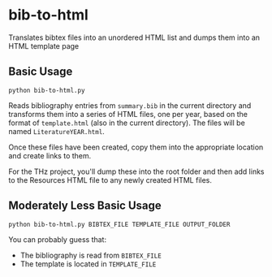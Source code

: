 # bib-to-html

Translates bibtex files into an unordered HTML list and dumps them into an HTML template page

## Basic Usage

`python bib-to-html.py`

Reads bibliography entries from `summary.bib` in the current directory
and transforms them into a series of HTML files, one per year, based on
the format of `template.html` (also in the current directory). The
files will be named `LiteratureYEAR.html`.

Once these files have been created, copy them into the appropriate location and create links to them.

For the THz project, you'll dump these into the root folder and then add links to the Resources HTML file to any newly created HTML files.

## Moderately Less Basic Usage

`python bib-to-html.py BIBTEX_FILE TEMPLATE_FILE OUTPUT_FOLDER`

You can probably guess that:

* The bibliography is read from `BIBTEX_FILE`
* The template is located in `TEMPLATE_FILE`